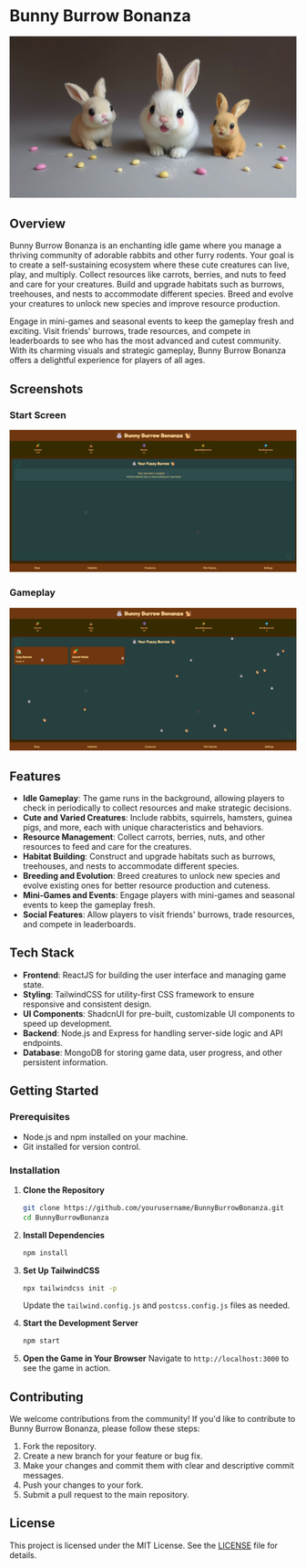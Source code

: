 # Bunny Burrow Bonanza

![Bunny Burrow Bonanza Logo](bunnos.png)

## Overview

Bunny Burrow Bonanza is an enchanting idle game where you manage a thriving community of adorable rabbits and other furry rodents. Your goal is to create a self-sustaining ecosystem where these cute creatures can live, play, and multiply. Collect resources like carrots, berries, and nuts to feed and care for your creatures. Build and upgrade habitats such as burrows, treehouses, and nests to accommodate different species. Breed and evolve your creatures to unlock new species and improve resource production.

Engage in mini-games and seasonal events to keep the gameplay fresh and exciting. Visit friends' burrows, trade resources, and compete in leaderboards to see who has the most advanced and cutest community. With its charming visuals and strategic gameplay, Bunny Burrow Bonanza offers a delightful experience for players of all ages.

## Screenshots

### Start Screen
![Start Screen](StartGame.png)

### Gameplay
![Gameplay](Gameplay.png)

## Features

- **Idle Gameplay**: The game runs in the background, allowing players to check in periodically to collect resources and make strategic decisions.
- **Cute and Varied Creatures**: Include rabbits, squirrels, hamsters, guinea pigs, and more, each with unique characteristics and behaviors.
- **Resource Management**: Collect carrots, berries, nuts, and other resources to feed and care for the creatures.
- **Habitat Building**: Construct and upgrade habitats such as burrows, treehouses, and nests to accommodate different species.
- **Breeding and Evolution**: Breed creatures to unlock new species and evolve existing ones for better resource production and cuteness.
- **Mini-Games and Events**: Engage players with mini-games and seasonal events to keep the gameplay fresh.
- **Social Features**: Allow players to visit friends' burrows, trade resources, and compete in leaderboards.

## Tech Stack

- **Frontend**: ReactJS for building the user interface and managing game state.
- **Styling**: TailwindCSS for utility-first CSS framework to ensure responsive and consistent design.
- **UI Components**: ShadcnUI for pre-built, customizable UI components to speed up development.
- **Backend**: Node.js and Express for handling server-side logic and API endpoints.
- **Database**: MongoDB for storing game data, user progress, and other persistent information.

## Getting Started

### Prerequisites

- Node.js and npm installed on your machine.
- Git installed for version control.

### Installation

1. **Clone the Repository**
   ```bash
   git clone https://github.com/yourusername/BunnyBurrowBonanza.git
   cd BunnyBurrowBonanza
   ```

2. **Install Dependencies**
   ```bash
   npm install
   ```

3. **Set Up TailwindCSS**
   ```bash
   npx tailwindcss init -p
   ```
   Update the `tailwind.config.js` and `postcss.config.js` files as needed.

4. **Start the Development Server**
   ```bash
   npm start
   ```

5. **Open the Game in Your Browser**
   Navigate to `http://localhost:3000` to see the game in action.

## Contributing

We welcome contributions from the community! If you'd like to contribute to Bunny Burrow Bonanza, please follow these steps:

1. Fork the repository.
2. Create a new branch for your feature or bug fix.
3. Make your changes and commit them with clear and descriptive commit messages.
4. Push your changes to your fork.
5. Submit a pull request to the main repository.

## License

This project is licensed under the MIT License. See the [LICENSE](LICENSE) file for details.